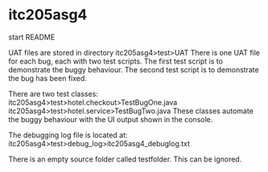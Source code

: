 # itc205asg4

start README

UAT files are stored in directory itc205asg4>test>UAT
There is one UAT file for each bug, each with two test scripts.
The first test script is to demonstrate the buggy behaviour. The second test script is to demonstrate the
bug has been fixed.

There are two test classes:
itc205asg4>test>hotel.checkout>TestBugOne.java
itc205asg4>test>hotel.service>TestBugTwo.java
These classes automate the buggy behaviour with the UI output shown in the console.

The debugging log file is located at:
itc205asg4>test>debug_log>itc205asg4_debuglog.txt

There is an empty source folder called testfolder. This can be ignored.
